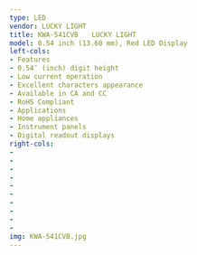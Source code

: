 ```yaml
---
type: LED
vendor: LUCKY LIGHT
title: KWA-541CVB　　LUCKY LIGHT
model: 0.54 inch (13.60 mm), Red LED Display
left-cols: 
- Features
- 0.54″ (inch) digit height
- Low current operation
- Excellent characters appearance
- Available in CA and CC
- RoHS Compliant
- Applications
- Home appliances
- Instrument panels
- Digital readout displays
right-cols: 
-
-
-
-
-
-
-
-
-
-
img: KWA-541CVB.jpg
---
```

